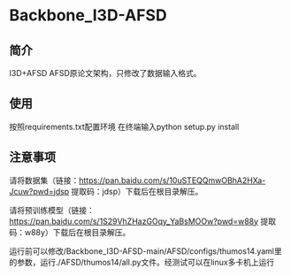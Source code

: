# Backbone_I3D-AFSD
## 简介
I3D+AFSD AFSD原论文架构，只修改了数据输入格式。

## 使用
按照requirements.txt配置环境
在终端输入python setup.py install

## 注意事项

请将数据集（链接：https://pan.baidu.com/s/10uSTEQQmwOBhA2HXa-Jcuw?pwd=jdsp 提取码：jdsp）下载后在根目录解压。

请将预训练模型（链接：https://pan.baidu.com/s/1S29VhZHazGOqy_YaBsMOOw?pwd=w88y 提取码：w88y）下载后在根目录解压。

运行前可以修改/Backbone_I3D-AFSD-main/AFSD/configs/thumos14.yaml里的参数，运行./AFSD/thumos14/all.py文件。经测试可以在linux多卡机上运行
